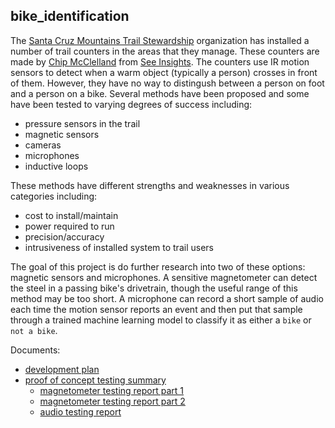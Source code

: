 ## bike_identification

The [Santa Cruz Mountains Trail Stewardship](https://santacruztrails.org/) organization has installed a number of trail counters in the areas that they manage. These counters are made by [Chip McClelland](https://github.com/chipmc) from [See Insights](https://seeinsights.com/). The counters use IR motion sensors to detect when a warm object (typically a person) crosses in front of them. However, they have no way to distingush between a person on foot and a person on a bike. Several methods have been proposed and some have been tested to varying degrees of success including:
* pressure sensors in the trail
* magnetic sensors
* cameras
* microphones
* inductive loops

These methods have different strengths and weaknesses in various categories including:
* cost to install/maintain
* power required to run
* precision/accuracy
* intrusiveness of installed system to trail users

The goal of this project is do further research into two of these options: magnetic sensors and microphones. A sensitive magnetometer can detect the steel in a passing bike's drivetrain, though the useful range of this method may be too short. A microphone can record a short sample of audio each time the motion sensor reports an event and then put that sample through a trained machine learning model to classify it as either a `bike` or `not a bike`.

Documents:  
* [development plan](./docs/development_plan.md)
* [proof of concept testing summary](./docs/proof_of_concept_testing_summary.md)
    * [magnetometer testing report part 1](./docs/magnetometer_testing_report_part_1.md)
    * [magnetometer testing report part 2](./docs/magnetometer_testing_report_part_2.md)
    * [audio testing report](./docs/audio_testing_report.md)